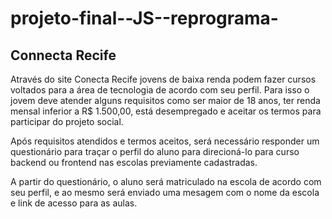 # projeto-final--JS--reprograma-

## Connecta Recife

Através do site Conecta Recife jovens de baixa renda podem fazer cursos voltados para a área de tecnologia de acordo com seu perfil. Para isso o jovem deve atender alguns requisitos como ser maior de 18 anos, ter renda mensal inferior a R$ 1.500,00, está desempregado e aceitar os termos para participar do projeto social. 

Após requisitos atendidos e termos aceitos, será necessário responder um questionário para traçar o perfil do aluno para direcioná-lo para curso backend ou frontend nas escolas previamente cadastradas.

A partir do questionário, o aluno será matriculado na escola de acordo com seu perfil, e ao mesmo será enviado uma mesagem com o nome da escola e link de acesso para as aulas. 